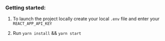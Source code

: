 ### Getting started:

1. To launch the project locally create your local `.env` file and enter your `REACT_APP_API_KEY`

2. Run `yarn install` && `yarn start`
